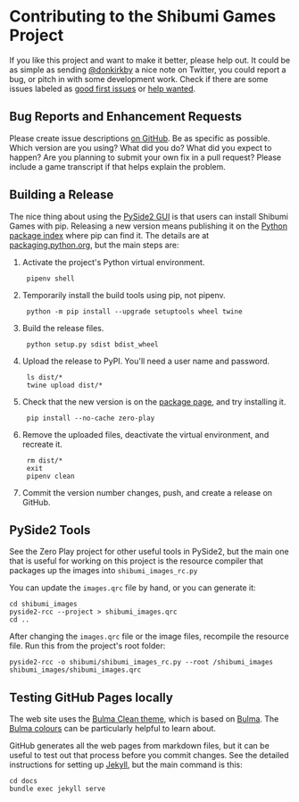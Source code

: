 # Contributing to the Shibumi Games Project
If you like this project and want to make it better, please help out. It could
be as simple as sending [@donkirkby] a nice note on Twitter, you could report a
bug, or pitch in with some development work. Check if there are some issues
labeled as [good first issues] or [help wanted].

[@donkirkby]: https://twitter.com/donkirkby
[good first issues]: https://github.com/donkirkby/shibumi-games/labels/good%20first%20issue
[help wanted]: https://github.com/donkirkby/shibumi-games/labels/help%20wanted

## Bug Reports and Enhancement Requests
Please create issue descriptions [on GitHub][issues]. Be as specific as possible.
Which version are you using? What did you do? What did you expect to happen? Are
you planning to submit your own fix in a pull request? Please include a game
transcript if that helps explain the problem.

[issues]: https://github.com/donkirkby/shibumi-games/issues?state=open

## Building a Release
The nice thing about using the [PySide2 GUI] is that users can install Shibumi
Games with pip. Releasing a new version means publishing it on the
[Python package index] where pip can find it. The details are at
[packaging.python.org], but the main steps are:

1. Activate the project's Python virtual environment.

        pipenv shell

3. Temporarily install the build tools using pip, not pipenv.

        python -m pip install --upgrade setuptools wheel twine

4. Build the release files.

        python setup.py sdist bdist_wheel

5. Upload the release to PyPI. You'll need a user name and password.

        ls dist/*
        twine upload dist/*

6. Check that the new version is on the [package page], and try installing it.

        pip install --no-cache zero-play

7. Remove the uploaded files, deactivate the virtual environment, and recreate
    it.

        rm dist/*
        exit
        pipenv clean

8. Commit the version number changes, push, and create a release on GitHub.

[packaging.python.org]: https://packaging.python.org/tutorials/packaging-projects/
[package page]: https://pypi.org/project/shibumi-games/


[PySide2 GUI]: https://wiki.qt.io/Qt_for_Python
[Python package index]: https://pypi.org/

## PySide2 Tools
See the Zero Play project for other useful tools in PySide2, but the main one
that is useful for working on this project is the resource compiler that
packages up the images into `shibumi_images_rc.py`

You can update the `images.qrc` file by hand, or you can generate it:

    cd shibumi_images
    pyside2-rcc --project > shibumi_images.qrc
    cd ..

After changing the `images.qrc` file or the image files, recompile the resource
file. Run this from the project's root folder:

    pyside2-rcc -o shibumi/shibumi_images_rc.py --root /shibumi_images shibumi_images/shibumi_images.qrc

## Testing GitHub Pages locally
The web site uses the [Bulma Clean theme], which is based on [Bulma]. The
[Bulma colours] can be particularly helpful to learn about.

GitHub generates all the web pages from markdown files, but it can be useful to
test out that process before you commit changes. See the detailed instructions
for setting up [Jekyll], but the main command is this:

    cd docs
    bundle exec jekyll serve

[Bulma Clean theme]: https://github.com/chrisrhymes/bulma-clean-theme
[Bulma]: https://bulma.io/documentation/
[Bulma colours]: https://bulma.io/documentation/overview/colors/
[Jekyll]: https://help.github.com/en/github/working-with-github-pages/testing-your-github-pages-site-locally-with-jekyll
